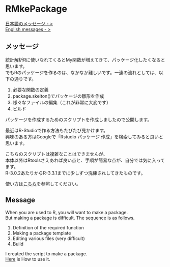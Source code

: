 # RMkePackage
[日本語のメッセージ - >](#ja)  
[English messages - >](#en)  

## <a name="ja">メッセージ
統計解析Rに使いなれてくるとMy関数が増えてきて、パッケージ化したくなると思います。  
でもRのパッケージを作るのは、なかなか難しいです。一連の流れとしては、以下の通りです。

1. 必要な関数の定義
1. package.skelton()でパッケージの雛形を作成
1. 様々なファイルの編集（これが非常に大変です）
1. ビルド

パッケージを作成するためのスクリプトを作成しましたので公開します。

最近はR-Studioで作る方法もたびたび見かけます。  
興味のある方はGoogleで「Rstudio パッケージ  作成」を検索してみると良いと思います。

こちらのスクリプトは複雑なことはできませんが、  
本体以外はRtoolsさえあれば良い点と、手順が簡易な点が、自分では気に入ってます。  
R-3.0.2あたりからR-3.3.1までに少しずつ洗練されしてきたものです。

使い方は[こちら](https://github.com/WAKU-TAKE-A/RMkePackage/wiki/Home)を参照してください。

## <a name="en">Message
When you are used to R, you will want to make a package.  
But making a package is difficult. The sequence is as follows.

1. Definition of the required function
1. Making a package template
1. Editing various files (very difficult)
1. Build

I created the script to make a package.  
[Here](https://github.com/WAKU-TAKE-A/RMkePackage/wiki/Home_en) is How to use it.
